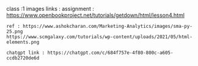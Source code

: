 class :1 
    images links : 
        assignment  : https://www.openbookproject.net/tutorials/getdown/html/lesson4.html

    ref : https://www.ashokcharan.com/Marketing-Analytics/images/sma-py-25.png
    https://www.scmgalaxy.com/tutorials/wp-content/uploads/2021/05/html-elements.png

    chatgpt link : https://chatgpt.com/c/684f757e-4f80-800c-a605-ccdb2720de6d